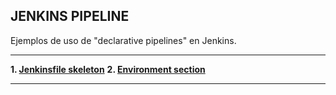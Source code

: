 JENKINS PIPELINE
-----------------------------------------------------------------------------------------------------------

Ejemplos de uso de "declarative pipelines" en Jenkins.

-----------------------------------------------------------------------------------------------------------

**1. [Jenkinsfile skeleton](./skeleton/README.md)**
**2. [Environment section](./maven/README.md)**


-----------------------------------------------------------------------------------------------------------
